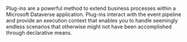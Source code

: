 Plug-ins are a powerful method to extend business processes within a Microsoft Dataverse application. Plug-ins interact with the event pipeline and provide an execution context that enables you to handle seemingly endless scenarios that otherwise might not have been accomplished through declarative means. 